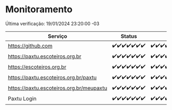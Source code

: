 # Monitoramento

Última verificação: 19/01/2024 23:20:00 -03

|Serviço|Status|Últimas 24h|
|---|---|---|
|https://github.com|<span title="2024-01-13: OK=24">✔️</span><span title="2024-01-14: OK=24">✔️</span><span title="2024-01-15: OK=24">✔️</span><span title="2024-01-16: OK=24">✔️</span><span title="2024-01-17: OK=24">✔️</span><span title="2024-01-18: OK=24">✔️</span><span title="2024-01-19: OK=2">✔️</span>|<span title="18/01/2024 23:23:00 -03 : 200">✔️</span><span title="19/01/2024 00:07:00 -03 : 200">✔️</span><span title="19/01/2024 01:08:00 -03 : 200">✔️</span><span title="19/01/2024 02:06:00 -03 : 200">✔️</span><span title="19/01/2024 03:09:00 -03 : 200">✔️</span><span title="19/01/2024 04:06:00 -03 : 200">✔️</span><span title="19/01/2024 05:09:00 -03 : 200">✔️</span><span title="19/01/2024 06:06:00 -03 : 200">✔️</span><span title="19/01/2024 07:07:00 -03 : 200">✔️</span><span title="19/01/2024 08:03:00 -03 : 200">✔️</span><span title="19/01/2024 09:11:00 -03 : 200">✔️</span><span title="19/01/2024 10:09:00 -03 : 200">✔️</span><span title="19/01/2024 11:06:00 -03 : 200">✔️</span><span title="19/01/2024 12:07:00 -03 : 200">✔️</span><span title="19/01/2024 13:07:00 -03 : 200">✔️</span><span title="19/01/2024 14:05:00 -03 : 200">✔️</span><span title="19/01/2024 15:08:00 -03 : 200">✔️</span><span title="19/01/2024 16:03:00 -03 : 200">✔️</span><span title="19/01/2024 17:07:00 -03 : 200">✔️</span><span title="19/01/2024 18:04:00 -03 : 200">✔️</span><span title="19/01/2024 19:05:00 -03 : 200">✔️</span><span title="19/01/2024 20:05:00 -03 : 200">✔️</span><span title="19/01/2024 21:31:00 -03 : 200">✔️</span><span title="19/01/2024 22:45:00 -03 : 200">✔️</span><span title="19/01/2024 23:20:00 -03 : 200">✔️</span>|
|https://paxtu.escoteiros.org.br|<span title="2024-01-13: OK=24">✔️</span><span title="2024-01-14: OK=24">✔️</span><span title="2024-01-15: OK=24">✔️</span><span title="2024-01-16: OK=24">✔️</span><span title="2024-01-17: OK=24">✔️</span><span title="2024-01-18: OK=24">✔️</span><span title="2024-01-19: OK=2">✔️</span>|<span title="18/01/2024 23:23:00 -03 : 200">✔️</span><span title="19/01/2024 00:07:00 -03 : 200">✔️</span><span title="19/01/2024 01:08:00 -03 : 200">✔️</span><span title="19/01/2024 02:06:00 -03 : 200">✔️</span><span title="19/01/2024 03:09:00 -03 : 200">✔️</span><span title="19/01/2024 04:06:00 -03 : 200">✔️</span><span title="19/01/2024 05:09:00 -03 : 200">✔️</span><span title="19/01/2024 06:06:00 -03 : 200">✔️</span><span title="19/01/2024 07:07:00 -03 : 200">✔️</span><span title="19/01/2024 08:03:00 -03 : 200">✔️</span><span title="19/01/2024 09:11:00 -03 : 200">✔️</span><span title="19/01/2024 10:09:00 -03 : 200">✔️</span><span title="19/01/2024 11:06:00 -03 : 200">✔️</span><span title="19/01/2024 12:07:00 -03 : 200">✔️</span><span title="19/01/2024 13:07:00 -03 : 200">✔️</span><span title="19/01/2024 14:05:00 -03 : 200">✔️</span><span title="19/01/2024 15:08:00 -03 : 200">✔️</span><span title="19/01/2024 16:03:00 -03 : 200">✔️</span><span title="19/01/2024 17:07:00 -03 : 200">✔️</span><span title="19/01/2024 18:04:00 -03 : 200">✔️</span><span title="19/01/2024 19:05:00 -03 : 200">✔️</span><span title="19/01/2024 20:05:00 -03 : 200">✔️</span><span title="19/01/2024 21:31:00 -03 : 200">✔️</span><span title="19/01/2024 22:45:00 -03 : 200">✔️</span><span title="19/01/2024 23:20:00 -03 : 200">✔️</span>|
|https://escoteiros.org.br|<span title="2024-01-13: OK=24">✔️</span><span title="2024-01-14: OK=24">✔️</span><span title="2024-01-15: OK=24">✔️</span><span title="2024-01-16: OK=24">✔️</span><span title="2024-01-17: OK=24">✔️</span><span title="2024-01-18: OK=24">✔️</span><span title="2024-01-19: OK=2">✔️</span>|<span title="18/01/2024 23:23:00 -03 : 200">✔️</span><span title="19/01/2024 00:07:00 -03 : 200">✔️</span><span title="19/01/2024 01:08:00 -03 : 200">✔️</span><span title="19/01/2024 02:06:00 -03 : 200">✔️</span><span title="19/01/2024 03:09:00 -03 : 200">✔️</span><span title="19/01/2024 04:06:00 -03 : 200">✔️</span><span title="19/01/2024 05:09:00 -03 : 200">✔️</span><span title="19/01/2024 06:06:00 -03 : 200">✔️</span><span title="19/01/2024 07:07:00 -03 : 200">✔️</span><span title="19/01/2024 08:03:00 -03 : 200">✔️</span><span title="19/01/2024 09:11:00 -03 : 200">✔️</span><span title="19/01/2024 10:09:00 -03 : 200">✔️</span><span title="19/01/2024 11:06:00 -03 : 200">✔️</span><span title="19/01/2024 12:07:00 -03 : 200">✔️</span><span title="19/01/2024 13:07:00 -03 : 200">✔️</span><span title="19/01/2024 14:05:00 -03 : 200">✔️</span><span title="19/01/2024 15:08:00 -03 : 200">✔️</span><span title="19/01/2024 16:03:00 -03 : 200">✔️</span><span title="19/01/2024 17:07:00 -03 : 200">✔️</span><span title="19/01/2024 18:04:00 -03 : 200">✔️</span><span title="19/01/2024 19:05:00 -03 : 200">✔️</span><span title="19/01/2024 20:05:00 -03 : 200">✔️</span><span title="19/01/2024 21:31:00 -03 : 200">✔️</span><span title="19/01/2024 22:45:00 -03 : 200">✔️</span><span title="19/01/2024 23:20:00 -03 : 200">✔️</span>|
|https://paxtu.escoteiros.org.br/paxtu|<span title="2024-01-13: OK=24">✔️</span><span title="2024-01-14: OK=24">✔️</span><span title="2024-01-15: OK=24">✔️</span><span title="2024-01-16: OK=24">✔️</span><span title="2024-01-17: OK=24">✔️</span><span title="2024-01-18: OK=24">✔️</span><span title="2024-01-19: OK=2">✔️</span>|<span title="18/01/2024 23:23:00 -03 : 200">✔️</span><span title="19/01/2024 00:07:00 -03 : 200">✔️</span><span title="19/01/2024 01:08:00 -03 : 200">✔️</span><span title="19/01/2024 02:06:00 -03 : 200">✔️</span><span title="19/01/2024 03:09:00 -03 : 200">✔️</span><span title="19/01/2024 04:06:00 -03 : 200">✔️</span><span title="19/01/2024 05:09:00 -03 : 200">✔️</span><span title="19/01/2024 06:06:00 -03 : 200">✔️</span><span title="19/01/2024 07:07:00 -03 : 200">✔️</span><span title="19/01/2024 08:03:00 -03 : 200">✔️</span><span title="19/01/2024 09:11:00 -03 : 200">✔️</span><span title="19/01/2024 10:09:00 -03 : 200">✔️</span><span title="19/01/2024 11:06:00 -03 : 200">✔️</span><span title="19/01/2024 12:07:00 -03 : 200">✔️</span><span title="19/01/2024 13:07:00 -03 : 200">✔️</span><span title="19/01/2024 14:05:00 -03 : 200">✔️</span><span title="19/01/2024 15:08:00 -03 : 200">✔️</span><span title="19/01/2024 16:03:00 -03 : 200">✔️</span><span title="19/01/2024 17:07:00 -03 : 200">✔️</span><span title="19/01/2024 18:04:00 -03 : 200">✔️</span><span title="19/01/2024 19:05:00 -03 : 200">✔️</span><span title="19/01/2024 20:05:00 -03 : 200">✔️</span><span title="19/01/2024 21:31:00 -03 : 200">✔️</span><span title="19/01/2024 22:45:00 -03 : 200">✔️</span><span title="19/01/2024 23:20:00 -03 : 200">✔️</span>|
|https://paxtu.escoteiros.org.br/meupaxtu|<span title="2024-01-13: OK=24">✔️</span><span title="2024-01-14: OK=24">✔️</span><span title="2024-01-15: OK=24">✔️</span><span title="2024-01-16: OK=24">✔️</span><span title="2024-01-17: OK=24">✔️</span><span title="2024-01-18: OK=24">✔️</span><span title="2024-01-19: OK=2">✔️</span>|<span title="18/01/2024 23:23:00 -03 : 200">✔️</span><span title="19/01/2024 00:07:00 -03 : 200">✔️</span><span title="19/01/2024 01:08:00 -03 : 200">✔️</span><span title="19/01/2024 02:06:00 -03 : 200">✔️</span><span title="19/01/2024 03:09:00 -03 : 200">✔️</span><span title="19/01/2024 04:06:00 -03 : 200">✔️</span><span title="19/01/2024 05:09:00 -03 : 200">✔️</span><span title="19/01/2024 06:06:00 -03 : 200">✔️</span><span title="19/01/2024 07:07:00 -03 : 200">✔️</span><span title="19/01/2024 08:03:00 -03 : 200">✔️</span><span title="19/01/2024 09:11:00 -03 : 200">✔️</span><span title="19/01/2024 10:09:00 -03 : 200">✔️</span><span title="19/01/2024 11:06:00 -03 : 200">✔️</span><span title="19/01/2024 12:07:00 -03 : 200">✔️</span><span title="19/01/2024 13:07:00 -03 : 200">✔️</span><span title="19/01/2024 14:05:00 -03 : 200">✔️</span><span title="19/01/2024 15:08:00 -03 : 200">✔️</span><span title="19/01/2024 16:03:00 -03 : 200">✔️</span><span title="19/01/2024 17:07:00 -03 : 200">✔️</span><span title="19/01/2024 18:04:00 -03 : 200">✔️</span><span title="19/01/2024 19:05:00 -03 : 200">✔️</span><span title="19/01/2024 20:05:00 -03 : 200">✔️</span><span title="19/01/2024 21:31:00 -03 : 200">✔️</span><span title="19/01/2024 22:45:00 -03 : 200">✔️</span><span title="19/01/2024 23:20:00 -03 : 200">✔️</span>|
|Paxtu Login|<span title="2024-01-13: OK=24">✔️</span><span title="2024-01-14: OK=24">✔️</span><span title="2024-01-15: OK=24">✔️</span><span title="2024-01-16: OK=24">✔️</span><span title="2024-01-17: OK=24">✔️</span><span title="2024-01-18: OK=24">✔️</span><span title="2024-01-19: OK=2">✔️</span>|<span title="18/01/2024 23:23:00 -03 : 200">✔️</span><span title="19/01/2024 00:07:00 -03 : 200">✔️</span><span title="19/01/2024 01:08:00 -03 : 200">✔️</span><span title="19/01/2024 02:06:00 -03 : 200">✔️</span><span title="19/01/2024 03:09:00 -03 : 200">✔️</span><span title="19/01/2024 04:06:00 -03 : 200">✔️</span><span title="19/01/2024 05:09:00 -03 : 200">✔️</span><span title="19/01/2024 06:06:00 -03 : 200">✔️</span><span title="19/01/2024 07:07:00 -03 : 200">✔️</span><span title="19/01/2024 08:03:00 -03 : 200">✔️</span><span title="19/01/2024 09:11:00 -03 : 200">✔️</span><span title="19/01/2024 10:09:00 -03 : 200">✔️</span><span title="19/01/2024 11:06:00 -03 : 200">✔️</span><span title="19/01/2024 12:07:00 -03 : 200">✔️</span><span title="19/01/2024 13:07:00 -03 : 200">✔️</span><span title="19/01/2024 14:05:00 -03 : 200">✔️</span><span title="19/01/2024 15:08:00 -03 : 200">✔️</span><span title="19/01/2024 16:03:00 -03 : 200">✔️</span><span title="19/01/2024 17:07:00 -03 : 200">✔️</span><span title="19/01/2024 18:04:00 -03 : 200">✔️</span><span title="19/01/2024 19:05:00 -03 : 200">✔️</span><span title="19/01/2024 20:05:00 -03 : 200">✔️</span><span title="19/01/2024 21:31:00 -03 : 200">✔️</span><span title="19/01/2024 22:45:00 -03 : 200">✔️</span><span title="19/01/2024 23:20:00 -03 : 200">✔️</span>|
